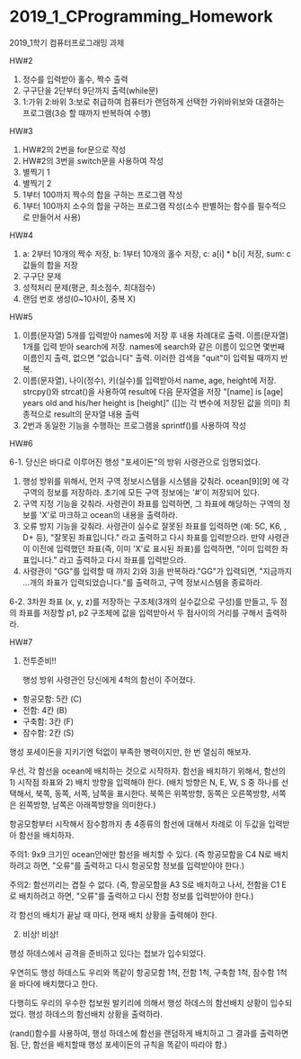 # 2019_1_CProgramming_Homework
2019_1학기 컴퓨터프로그래밍 과제

HW#2
1) 정수를 입력받아 홀수, 짝수 출력
2) 구구단을 2단부터 9단까지 출력(while문)
3) 1:가위 2:바위 3:보로 취급하여 컴퓨터가 랜덤하게 선택한 가위바위보와 대결하는 프로그램(3승 할 때까지 반복하여 수행)

HW#3
1) HW#2의 2번을 for문으로 작성
2) HW#2의 3번을 switch문을 사용하여 작성
3) 별찍기 1
4) 별찍기 2
5) 1부터 100까지 짝수의 합을 구하는 프로그램 작성
6) 1부터 100까지 소수의 합을 구하는 프로그램 작성(소수 판별하는 함수를 필수적으로 만들어서 사용)

HW#4
1) a: 2부터 10개의 짝수 저장, b: 1부터 10개의 홀수 저장, c: a[i] * b[i] 저장, sum: c값들의 합을 저장
2) 구구단 문제
3) 성적처리 문제(평균, 최소점수, 최대점수)
4) 랜덤 번호 생성(0~10사이, 중복 X)

HW#5
1) 이름(문자열) 5개를 입력받아 names에 저장 후 내용 차례대로 출력. 이름(문자열) 1개를 입력 받아 search에 저장. names에 search와 같은 이름이 있으면 몇번째 이름인지 출력, 없으면 "없습니다" 출력. 이러한 검색을 "quit"이 입력될 때까지 반복.
2) 이름(문자열), 나이(정수), 키(실수)를 입력받아서 name, age, height에 저장. strcpy()와 strcat()을 사용하여 result에 다음 문자열을 저장 "[name] is [age] years old and his/her height is [height]" ([]는 각 변수에 저장된 값을 의미) 최종적으로 result의 문자열 내용 출력
3) 2번과 동일한 기능을 수행하는 프로그램을 sprintf()를 사용하여 작성

HW#6

6-1. 당신은 바다로 이루어진 행성 "포세이돈"의 방위 사령관으로 임명되었다.
1) 행성 방위를 위해서, 먼저 구역 정보시스템을 시스템을 갖춰라. ocean[9][9] 에 각 구역의 정보를 저장하라. 초기에 모든 구역 정보에는 '#'이 저장되어 있다.
2) 구역 지정 기능을 갖춰라. 사령관이 좌표를 입력하면, 그 좌표에 해당하는 구역의 정보를 'X'로 마크하고 ocean의 내용을 출력하라.
3) 오류 방지 기능을 갖춰라. 사령관이 실수로 잘못된 좌표를 입력하면 (예: 5C, K6, , D+ 등), "잘못된 좌표입니다." 라고 출력하고 다시 좌표를 입력받으라. 만약 사령관이 이전에 입력했던 좌표(즉, 이미 'X'로 표시된 좌표)를 입력하면, "이미 입력한 좌표입니다." 라고 출력하고 다시 좌표를 입력받으라.
4) 사령관이 "GG"를 입력할 때 까지 2)와 3)을 반복하라."GG"가 입력되면, "지금까지 ...개의 좌표가 입력되었습니다."를 출력하고, 구역 정보시스템을 종료하라.
   
6-2. 3차원 좌표 (x, y, z)를 저장하는 구조체(3개의 실수값으로 구성)를 만들고, 두 점의 좌표를 저장할 p1, p2 구조체에 값을 입력받아서 두 점사이의 거리를 구해서 출력하라. 

HW#7
1) 전투준비!!
   
   행성 방위 사령관인 당신에게 4척의 함선이 주어졌다.
- 항공모함: 5칸 (C)
- 전함: 4칸 (B)
- 구축함: 3칸 (F)
- 잠수함: 2칸 (S)

행성 포세이돈을 지키기엔 턱없이 부족한 병력이지만, 한 번 열심히 해보자.

우선, 각 함선을 ocean에 배치하는 것으로 시작하자.
함선을 배치하기 위해서, 함선의 1) 시작점 좌표와 2) 배치 방향을 입력해야 한다.
(배치 방향은 N, E, W, S 중 하나를 선택해서, 북쪽, 동쪽, 서쪽, 남쪽을 표시한다.
북쪽은 위쪽방향, 동쪽은 오른쪽방향, 서쪽은 왼쪽방향, 남쪽은 아래쪽방향을 의미한다.)

항공모함부터 시작해서 잠수함까지 총 4종류의 함선에 대해서
차례로 이 두값을 입력받아 함선을 배치하자.

주의1: 9x9 크기인 ocean안에만 함선을 배치할 수 있다.
(즉 항공모함을 C4 N로 배치하려고 하면,
"오류"를 출력하고 다시 항공모함 정보를 입력받아야 한다.)

주의2: 함선끼리는 겹칠 수 없다.
(즉, 항공모함을 A3 S로 배치하고 나서, 전함을 C1 E로 배치하려고 하면,
"오류"를 출력하고 다시 전함 정보를 입력받아야 한다.)

각 함선의 배치가 끝날 때 마다, 현재 배치 상황을 출력해야 한다.

2) 비상! 비상!
   
행성 하데스에서 공격을 준비하고 있다는 첩보가 입수되었다.

우연히도 행성 하데스도 우리와 똑같이 항공모함 1척, 전함 1척, 구축함 1척, 잠수함 1척을 바다에 배치했다고 한다.


다행히도 우리의 우수한 첩보원 발키리에 의해서 행성 하데스의 함선배치 상황이 입수되었다.
행성 하데스의 함선배치 상황을 출력하라.


(rand()함수를 사용하여, 행성 하데스에 함선을 랜덤하게 배치하고 그 결과를 출력하면 됨.
단, 함선을 배치할때 행성 포세이돈의 규칙을 똑같이 따라야 함.)

